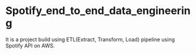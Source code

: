 # Spotify_end_to_end_data_engineering
It is a project build using ETL(Extract, Transform, Load) pipeline using Spotify API on AWS. 
